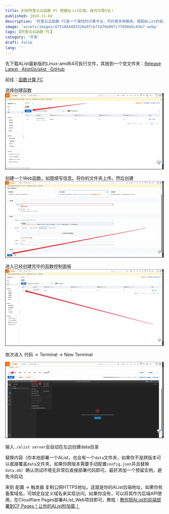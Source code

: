 ```yaml
---
title: 利用阿里云云函数 FC 搭建AList后端，每月仅需5毛！
published: 2024-11-02
description: '阿里云云函数 FC是一个弹性的计算平台，可托管多种服务。搭配AList的前后端分离部署，实现比VPS更低的价格，得到更好的体验'
image: 'assets/images/47518d4403328a0fcb716f0e06fc7f608e6c65b7.webp'
tags: [阿里云云函数 FC]
category: '开发'
draft: false 
lang: ''
---
```


先下载AList最新版的Linux-amd64可执行文件，其放到一个空文件夹：[Release Latest · AlistGo/alist · GitHub](https://github.com/AlistGo/alist/releases/latest)

前往：[函数计算 FC](https://fcnext.console.aliyun.com/overview)

选择创建函数![2024-11-02-02-42-18-image.webp](assets/images/47c33b21f3cfb9cf6f05c8f63bfb9c7d2e7ef3d7.webp)

创建一个Web函数，如图填写信息。将你的文件夹上传。然后创建![2024-11-02-02-44-52-image.webp](assets/images/f82baf09877ded25583bb46427e6664455d18f73.webp)

进入已经创建完毕的函数控制面板![2024-11-02-02-45-23-image.webp](assets/images/4a0be482e97f7761fc37c49c0d7b55e1b6ed5777.webp)

依次进入 代码 -> Terminal -> New Terminal

![2024-11-02-02-47-41-image.webp](assets/images/62195f4becb769407e608b330568172fc60a96d1.webp)

输入`./alist server`会自动在左边创建data目录

替换内容（你本地部署一个AList，也会有一个`data`文件夹，如果你不是跨版本可以直接覆盖`data`文件夹，如果你跨版本需要手动配置`config.json`并且替换`data.db`）确认测试环境无异常后直接部署代码即可。最好添加一个预留实例，避免冷启动

来到 配置 -> 触发器 复制公网HTTPS地址。这就是你的AList后端地址，如果你有备案域名，可绑定自定义域名来实现访问。如果你没有，可以将其作为后端API使用，在Cloudflare Pages部署AList_Web项目即可，教程：[教你把AList的前端部署到CF Pages！让你的AList秒加载！](/posts/alist-web-for-cf-page/)
